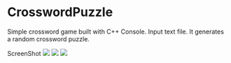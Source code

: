 # CrosswordPuzzle
Simple crossword game built with C++ Console. Input text file. It generates a random crossword puzzle.

ScreenShot
<img src="https://github.com//dingpong/CrosswordPuzzle/raw/master/screenshot1.png">
<img src="https://github.com//dingpong/CrosswordPuzzle/raw/master/screenshot2.png">
<img src="https://github.com//dingpong/CrosswordPuzzle/raw/master/screenshot3.png">
